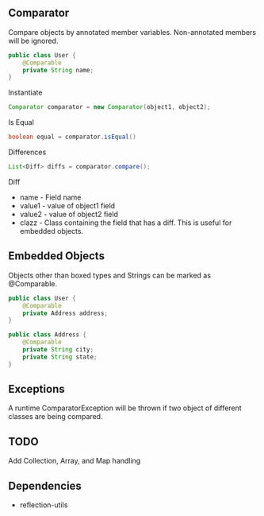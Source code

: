 ## Comparator ##

Compare objects by annotated member variables. Non-annotated members will be ignored.

```java
public class User {
    @Comparable
    private String name;
}
```

Instantiate

```java
Comparator comparator = new Comparator(object1, object2);
```

Is Equal

```java
boolean equal = comparator.isEqual()
```

Differences

```java
List<Diff> diffs = comparator.compare();
```

Diff
- name - Field name
- value1 - value of object1 field
- value2 - value of object2 field
- clazz - Class containing the field that has a diff. This is useful for embedded objects.

## Embedded Objects ##

Objects other than boxed types and Strings can be marked as @Comparable.

```java
public class User {
    @Comparable
    private Address address;
}

public class Address {
    @Comparable
    private String city;
    private String state;
}
```

## Exceptions ##

A runtime ComparatorException will be thrown if two object of different classes are being compared.

## TODO ##

Add Collection, Array, and Map handling

## Dependencies ##

- reflection-utils


